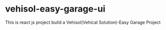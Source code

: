 # vehisol-easy-garage-ui
This is react js project build a Vehisol(Vehical Solution)-Easy Garage Project
